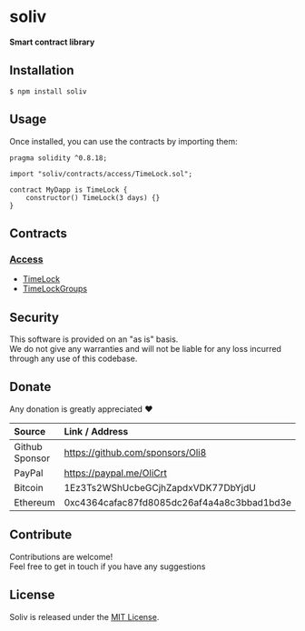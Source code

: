 # soliv

**Smart contract library**

## Installation

```console
$ npm install soliv
```

## Usage

Once installed, you can use the contracts by importing them:

```solidity
pragma solidity ^0.8.18;

import "soliv/contracts/access/TimeLock.sol";

contract MyDapp is TimeLock {
    constructor() TimeLock(3 days) {}
}
```

## Contracts

### [Access](contracts/access/)
- [TimeLock](contracts/access/TimeLock.sol)
- [TimeLockGroups](contracts/access/TimeLockGroups.sol)

## Security

This software is provided on an "as is" basis.\
We do not give any warranties and will not be liable for any loss incurred through any use of this codebase.

## Donate

Any donation is greatly appreciated :heart:

| Source          | Link / Address                             |
| :-------------- | :------------------------------------------|
| Github Sponsor  | https://github.com/sponsors/Oli8           |
| PayPal          | https://paypal.me/OliCrt                   |
| Bitcoin         | 1Ez3Ts2WShUcbeGCjhZapdxVDK77DbYjdU         |
| Ethereum        | 0xc4364cafac87fd8085dc26af4a4a8c3bbad1bd3e |

## Contribute

Contributions are welcome!\
Feel free to get in touch if you have any suggestions

## License

Soliv is released under the [MIT License](LICENSE).
